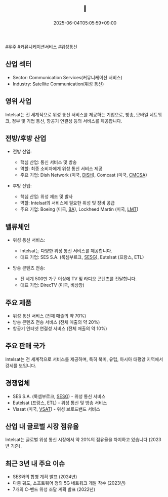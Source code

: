 ﻿---
title: "I"
date: 2025-06-04T05:05:59+09:00
lastmod: 2025-06-04T05:05:59+09:00
type: docs
sidebar:
  open: true
weight: 432
---
<div style="display:none">
  <meta property="article:published_time" content="2025-06-03T20:05:59Z" />
  <meta property="article:modified_time" content="2025-06-03T20:05:59Z" />
</div>
#우주 #커뮤니케이션서비스 #위성통신 

## 산업 섹터

- Sector: Communication Services(커뮤니케이션 서비스)
- Industry: Satellite Communication(위성 통신)

## 영위 사업

Intelsat는 전 세계적으로 위성 통신 서비스를 제공하는 기업으로, 방송, 모바일 네트워크, 정부 및 기업 통신, 항공기 연결성 등의 서비스를 제공합니다.

## 전방/후방 산업

- 전방 산업:
    
    - 핵심 산업: 통신 서비스 및 방송
    - 역할: 최종 소비자에게 위성 통신 서비스 제공
    - 주요 기업: Dish Network (미국, [DISH](/company-analysis/dish/)), Comcast (미국, [CMCSA](/company-analysis/cmcsa/))
    
- 후방 산업:
    
    - 핵심 산업: 위성 제조 및 발사
    - 역할: Intelsat의 서비스에 필요한 위성 및 장비 공급
    - 주요 기업: Boeing (미국, [BA](/company-analysis/ba/)), Lockheed Martin (미국, [LMT](/company-analysis/lmt/))

## 밸류체인

- 위성 통신 서비스:
    
    - Intelsat는 다양한 위성 통신 서비스를 제공합니다.
    - 대표 기업: SES S.A. (룩셈부르크, [SESG](/company-analysis/sesg/)), Eutelsat (프랑스, ETL)
    
- 방송 콘텐츠 전송:
    
    - 전 세계 500만 가구 이상에 TV 및 라디오 콘텐츠를 전달합니다.
    - 대표 기업: DirecTV (미국, 비상장)

## 주요 제품

- 위성 통신 서비스 (전체 매출의 약 70%)
- 방송 콘텐츠 전송 서비스 (전체 매출의 약 20%)
- 항공기 인터넷 연결성 서비스 (전체 매출의 약 10%)

## 주요 판매 국가

Intelsat는 전 세계적으로 서비스를 제공하며, 특히 북미, 유럽, 아시아 태평양 지역에서 강세를 보입니다.

## 경쟁업체

- SES S.A. (룩셈부르크, [SESG](/company-analysis/sesg/)) - 위성 통신 서비스
- Eutelsat (프랑스, ETL) - 위성 통신 및 방송 서비스
- Viasat (미국, [VSAT](/company-analysis/vsat/)) - 위성 브로드밴드 서비스

## 산업 내 글로벌 시장 점유율

Intelsat는 글로벌 위성 통신 시장에서 약 20%의 점유율을 차지하고 있습니다 (2023년 기준).

## 최근 3년 내 주요 이슈

- SES와의 합병 계획 발표 (2024년)
- 다중 궤도, 소프트웨어 정의 5G 네트워크 개발 착수 (2023년)
- 7개의 C-밴드 위성 조달 계획 발표 (2022년)
